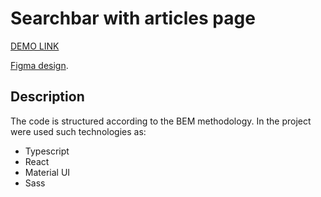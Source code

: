 # Searchbar with articles page

[DEMO LINK](https://yatochkaaa.github.io/react_searchbar-and-articles/)

[Figma design](https://www.figma.com/file/h1veXmuEt84sT7PEZgF42K/Frontend_test?node-id=466%3A2).

## Description

The code is structured according to the BEM methodology.
In the project were used such technologies as:
* Typescript
* React
* Material UI
* Sass